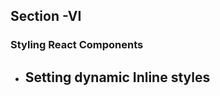 <!-- @format -->

## Section -VI

### Styling React Components

- Setting dynamic Inline styles
  -
